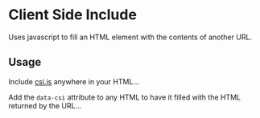 # Client Side Include
Uses javascript to fill an HTML element with the contents of another URL.

## Usage
Include [csi.js](https://github.com/jasoncartwright/clientsideinclude/blob/main/csi.js) anywhere in your HTML...

<code><script src="csi.js" defer></script></code>

Add the <code>data-csi</code> attribute to any HTML to have it filled with the HTML returned by the URL...

<code><p data-csi="/path/to/more/html/"></p></code>
